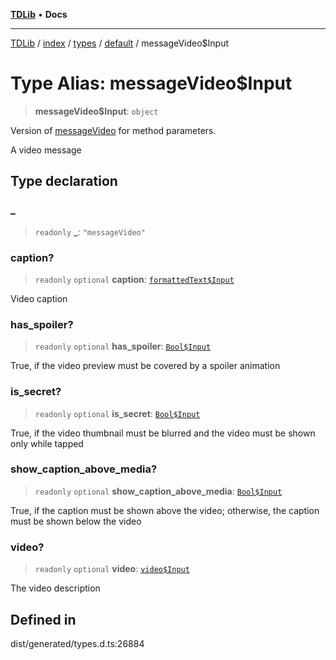 [**TDLib**](../../../../../../README.md) • **Docs**

***

[TDLib](../../../../../../modules.md) / [index](../../../../../README.md) / [types](../../../README.md) / [default](../README.md) / messageVideo$Input

# Type Alias: messageVideo$Input

> **messageVideo$Input**: `object`

Version of [messageVideo](messageVideo.md) for method parameters.

A video message

## Type declaration

### \_

> `readonly` **\_**: `"messageVideo"`

### caption?

> `readonly` `optional` **caption**: [`formattedText$Input`](formattedText$Input.md)

Video caption

### has\_spoiler?

> `readonly` `optional` **has\_spoiler**: [`Bool$Input`](Bool$Input.md)

True, if the video preview must be covered by a spoiler animation

### is\_secret?

> `readonly` `optional` **is\_secret**: [`Bool$Input`](Bool$Input.md)

True, if the video thumbnail must be blurred and the video must be shown only while tapped

### show\_caption\_above\_media?

> `readonly` `optional` **show\_caption\_above\_media**: [`Bool$Input`](Bool$Input.md)

True, if the caption must be shown above the video; otherwise, the caption must be shown below the video

### video?

> `readonly` `optional` **video**: [`video$Input`](video$Input.md)

The video description

## Defined in

dist/generated/types.d.ts:26884
